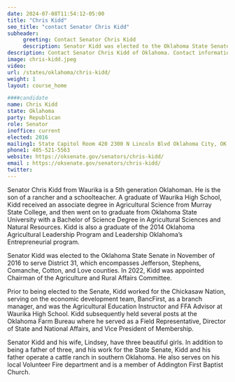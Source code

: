 ```yaml
---
date: 2024-07-08T11:54:12-05:00
title: "Chris Kidd"
seo_title: "contact Senator Chris Kidd"
subheader:
     greeting: Contact Senator Chris Kidd
     description: Senator Kidd was elected to the Oklahoma State Senate in November of 2016 to serve District 31, which encompasses Jefferson, Stephens, Comanche, Cotton, and Love counties.
description: Contact Senator Chris Kidd of Oklahoma. Contact information for Chris Kidd includes email address, phone number, and mailing address.
image: chris-kidd.jpeg
video:
url: /states/oklahoma/chris-kidd/
weight: 1
layout: course_home

####candidate
name: Chris Kidd
state: Oklahoma
party: Republican
role: Senator
inoffice: current
elected: 2016
mailing1: State Capitol Room 420 2300 N Lincoln Blvd Oklahoma City, OK 73105
phone1: 405-521-5563
website: https://oksenate.gov/senators/chris-kidd/
email : https://oksenate.gov/senators/chris-kidd/
twitter:
---
```

Senator Chris Kidd from Waurika is a 5th generation Oklahoman. He is the son of a rancher and a schoolteacher. A graduate of Waurika High School, Kidd received an associate degree in Agricultural Science from Murray State College, and then went on to graduate from Oklahoma State University with a Bachelor of Science Degree in Agricultural Sciences and Natural Resources. Kidd is also a graduate of the 2014 Oklahoma Agricultural Leadership Program and Leadership Oklahoma’s Entrepreneurial program.

Senator Kidd was elected to the Oklahoma State Senate in November of 2016 to serve District 31, which encompasses Jefferson, Stephens, Comanche, Cotton, and Love counties. In 2022, Kidd was appointed Chairman of the Agriculture and Rural Affairs Committee.

Prior to being elected to the Senate, Kidd worked for the Chickasaw Nation, serving on the economic development team, BancFirst, as a branch manager, and was the Agricultural Education Instructor and FFA Advisor at Waurika High School.  Kidd subsequently held several posts at the Oklahoma Farm Bureau where he served as a Field Representative, Director of State and National Affairs, and Vice President of Membership.

Senator Kidd and his wife, Lindsey, have three beautiful girls.  In addition to being a father of three, and his work for the State Senate, Kidd and his father operate a cattle ranch in southern Oklahoma. He also serves on his local Volunteer Fire department and is a member of Addington First Baptist Church.
